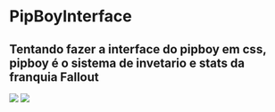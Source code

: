 # PipBoyInterface
Tentando fazer a interface do pipboy em css, pipboy é o sistema de invetario e stats da franquia Fallout
-  
  <img src='https://pa1.narvii.com/7541/a4274bba0a81aa39f12a2bffd77d6546b0fd2f5br1-312-390_00.gif' />
  <img src='https://zack.reithmeyer.com/img/pipboy.gif'>
